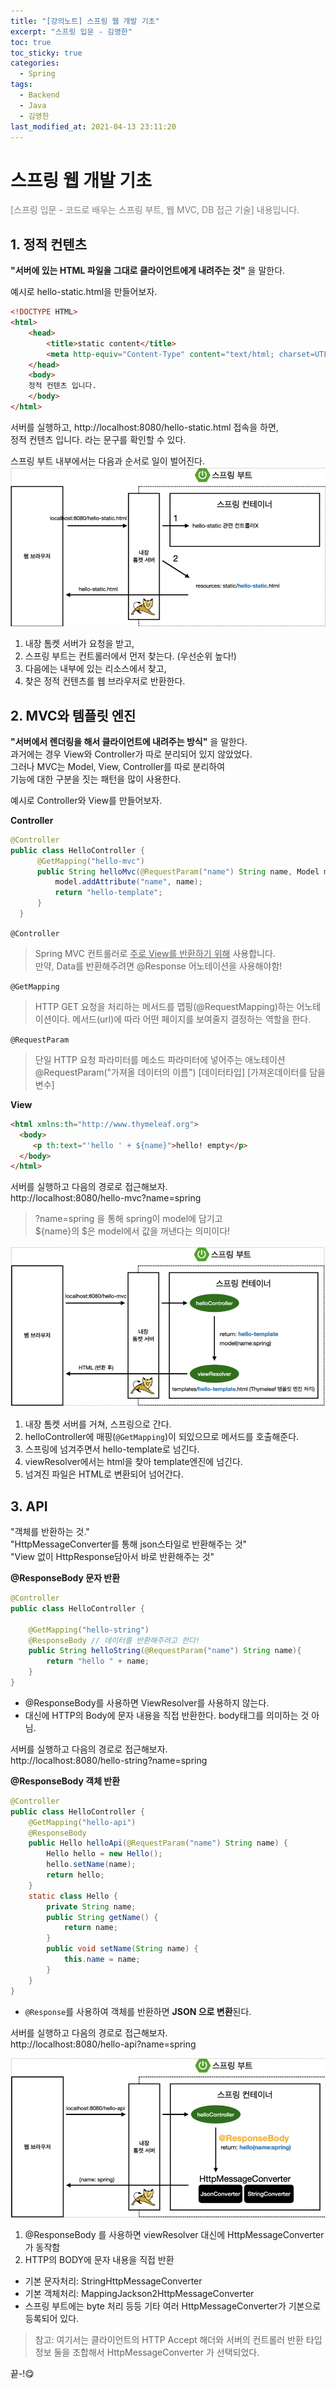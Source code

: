 ```yaml
---
title: "[강의노트] 스프링 웹 개발 기초"
excerpt: "스프링 입문 - 김영한"
toc: true
toc_sticky: true
categories:
  - Spring
tags:
  - Backend
  - Java
  - 김영한
last_modified_at: 2021-04-13 23:11:20
---
```


# 스프링 웹 개발 기초

<span style="color:grey">[스프링 입문 - 코드로 배우는 스프링 부트, 웹 MVC, DB 접근 기술] 내용입니다.</span>  

## 1. 정적 컨텐츠
**"서버에 있는 HTML 파일을 그대로 클라이언트에게 내려주는 것"** 을 말한다.  
  
예시로 hello-static.html을 만들어보자.
  
```html
<!DOCTYPE HTML>
<html>
    <head>
        <title>static content</title>
        <meta http-equiv="Content-Type" content="text/html; charset=UTF-8" />
    </head>
    <body>
    정적 컨텐츠 입니다.
    </body>
</html>
```
  
서버를 실행하고, http://localhost:8080/hello-static.html 접속을 하면,  
정적 컨텐츠 입니다. 라는 문구를 확인할 수 있다.  
  
  
스프링 부트 내부에서는 다음과 순서로 일이 벌어진다.  
![이미지](/assets/images/Spring/스프링입문/1.png)
  
1. 내장 톰켓 서버가 요청을 받고,  
2. 스프링 부트는 컨트롤러에서 먼저 찾는다. (우선순위 높다!)  
3. 다음에는 내부에 있는 리소스에서 찾고,  
4. 찾은 정적 컨텐츠를 웹 브라우저로 반환한다.  
  
  
## 2. MVC와 템플릿 엔진
**"서버에서 렌더링을 해서 클라이언트에 내려주는 방식"** 을 말한다.  
과거에는 경우 View와 Controller가 따로 분리되어 있지 않았었다.  
그러나 MVC는 Model, View, Controller를 따로 분리하여  
기능에 대한 구분을 짓는 패턴을 많이 사용한다.  
  
예시로 Controller와 View를 만들어보자.  
  
**Controller**
```java
@Controller
public class HelloController {
      @GetMapping("hello-mvc")
      public String helloMvc(@RequestParam("name") String name, Model model) {
          model.addAttribute("name", name);
          return "hello-template";
      }
  }
```
  
`@Controller`  
> Spring MVC 컨트롤러로 <u>주로 View를 반환하기 위해</u> 사용합니다.  
> 만약, Data를 반환해주려면 @Response 어노테이션을 사용해야함!  
  
`@GetMapping`
> HTTP GET 요청을 처리하는 메서드를 맵핑(@RequestMapping)하는 어노테이션이다.
> 메서드(url)에 따라 어떤 페이지를 보여줄지 결정하는 역할을 한다.
  
`@RequestParam`
> 단일 HTTP 요청 파라미터를 메소드 파라미터에 넣어주는 애노테이션  
> @RequestParam("가져올 데이터의 이름") [데이터타입] [가져온데이터를 담을 변수]

**View**
  
```html
<html xmlns:th="http://www.thymeleaf.org">
  <body>
     <p th:text="'hello ' + ${name}">hello! empty</p>
  </body>
</html>
```
  
서버를 실행하고 다음의 경로로 접근해보자.  
http://localhost:8080/hello-mvc?name=spring  
> ?name=spring 을 통해 spring이 model에 담기고  
> ${name}의 $은 model에서 값을 꺼낸다는 의미이다!  
  
![이미지](/assets/images/Spring/스프링입문/2.png)
  
1. 내장 톰켓 서버를 거쳐, 스프링으로 간다.  
2. helloController에 매핑(`@GetMapping`)이 되있으므로 메서드를 호출해준다.  
3. 스프링에 넘겨주면서 hello-template로 넘긴다.  
4. viewResolver에서는 html을 찾아 template엔진에 넘긴다.
5. 넘겨진 파일은 HTML로 변환되어 넘어간다.  
  
  
## 3. API
"객체를 반환하는 것."  
"HttpMessageConverter를 통해 json스타일로 반환해주는 것"  
"View 없이 HttpResponse담아서 바로 반환해주는 것"  
  
**@ResponseBody 문자 반환**  
```java
@Controller
public class HelloController {

    @GetMapping("hello-string")
    @ResponseBody // 데이터를 반환해주려고 한다!
    public String helloString(@RequestParam("name") String name){
        return "hello " + name;
    }
}
```
- @ResponseBody를 사용하면 ViewResolver를 사용하지 않는다.  
- 대신에 HTTP의 Body에 문자 내용을 직접 반환한다. body태그를 의미하는 것 아님.  
  
서버를 실행하고 다음의 경로로 접근해보자.  
http://localhost:8080/hello-string?name=spring  
  
**@ResponseBody 객체 반환**  
```java
@Controller
public class HelloController {
    @GetMapping("hello-api")
    @ResponseBody
    public Hello helloApi(@RequestParam("name") String name) {
        Hello hello = new Hello();
        hello.setName(name);
        return hello;
    }
    static class Hello {
        private String name;
        public String getName() {
            return name;
        }
        public void setName(String name) {
            this.name = name;
        }
    }
}
```
- `@Response`를 사용하여 객체를 반환하면 **JSON 으로 변환**된다.  
  
서버를 실행하고 다음의 경로로 접근해보자.  
http://localhost:8080/hello-api?name=spring  
  
![이미지](/assets/images/Spring/스프링입문/3.png)
  
1. @ResponseBody 를 사용하면 viewResolver 대신에 HttpMessageConverter 가 동작함  
2. HTTP의 BODY에 문자 내용을 직접 반환
  
 - 기본 문자처리: StringHttpMessageConverter
 - 기본 객체처리: MappingJackson2HttpMessageConverter
 - 스프링 부트에는 byte 처리 등등 기타 여러 HttpMessageConverter가 기본으로 등록되어 있다.  
  
> 참고: 여기서는 클라이언트의 HTTP Accept 해더와 서버의 컨트롤러 반환 타입 정보 둘을 조합해서 HttpMessageConverter 가 선택되었다.  
  
끝-!😋